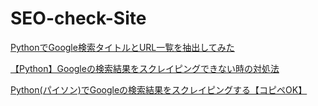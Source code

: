 # SEO-check-Site
[PythonでGoogle検索タイトルとURL一覧を抽出してみた](https://watlab-blog.com/2019/08/15/python-google-searchlist/)


[【Python】Googleの検索結果をスクレイピングできない時の対処法](https://katsuhiroblog.com/google-search-result-scraping/)

[Python(パイソン)でGoogleの検索結果をスクレイピングする【コピペOK】](https://icedog-works.com/python-scraping)
